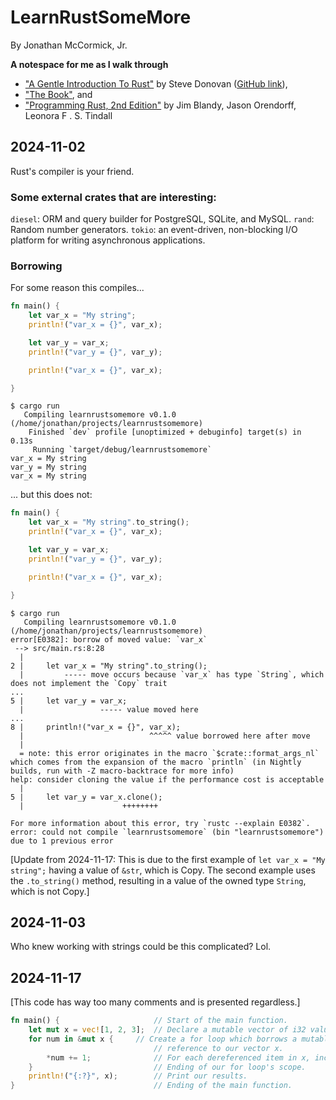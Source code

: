 # LearnRustSomeMore

By Jonathan McCormick, Jr. 

**A notespace for me as I walk through** 
* ["A Gentle Introduction To Rust"](https://stevedonovan.github.io/rust-gentle-intro/readme.html#a-gentle-introduction-to-rust) by Steve Donovan ([GitHub link](https://github.com/stevedonovan/gentle-intro/blob/master/src/readme.md)), 
* ["The Book"](https://doc.rust-lang.org/stable/book/), and 
* ["Programming Rust, 2nd Edition"](https://www.oreilly.com/library/view/programming-rust-2nd/9781492052586/)  by Jim Blandy, Jason Orendorff, Leonora F . S. Tindall


## 2024-11-02
Rust's compiler is your friend. 

### Some external crates that are interesting: 
`diesel`: ORM and query builder for PostgreSQL, SQLite, and MySQL. 
`rand`: Random number generators. 
`tokio`: an event-driven, non-blocking I/O platform for writing asynchronous applications. 

### Borrowing

For some reason this compiles...

``` rust 
fn main() {
    let var_x = "My string";
    println!("var_x = {}", var_x);

    let var_y = var_x;
    println!("var_y = {}", var_y);

    println!("var_x = {}", var_x);

}
```
``` 
$ cargo run
   Compiling learnrustsomemore v0.1.0 (/home/jonathan/projects/learnrustsomemore)
    Finished `dev` profile [unoptimized + debuginfo] target(s) in 0.13s
     Running `target/debug/learnrustsomemore`
var_x = My string
var_y = My string
var_x = My string
```

... but this does not:
``` rust 
fn main() {
    let var_x = "My string".to_string();
    println!("var_x = {}", var_x);

    let var_y = var_x;
    println!("var_y = {}", var_y);

    println!("var_x = {}", var_x);

}
```
```
$ cargo run
   Compiling learnrustsomemore v0.1.0 (/home/jonathan/projects/learnrustsomemore)
error[E0382]: borrow of moved value: `var_x`
 --> src/main.rs:8:28
  |
2 |     let var_x = "My string".to_string();
  |         ----- move occurs because `var_x` has type `String`, which does not implement the `Copy` trait
...
5 |     let var_y = var_x;
  |                 ----- value moved here
...
8 |     println!("var_x = {}", var_x);
  |                            ^^^^^ value borrowed here after move
  |
  = note: this error originates in the macro `$crate::format_args_nl` which comes from the expansion of the macro `println` (in Nightly builds, run with -Z macro-backtrace for more info)
help: consider cloning the value if the performance cost is acceptable
  |
5 |     let var_y = var_x.clone();
  |                      ++++++++

For more information about this error, try `rustc --explain E0382`.
error: could not compile `learnrustsomemore` (bin "learnrustsomemore") due to 1 previous error
```

[Update from 2024-11-17: This is due to the first example of `let var_x = "My string";` having a value of `&str`, which is Copy. The second example uses the `.to_string()` method, resulting in a value of the owned type `String`, which is not Copy.]

## 2024-11-03
Who knew working with strings could be this complicated? Lol. 

## 2024-11-17

[This code has way too many comments and is presented regardless.]
``` rust 
fn main() {                     // Start of the main function. 
    let mut x = vec![1, 2, 3];  // Declare a mutable vector of i32 values.
    for num in &mut x {     // Create a for loop which borrows a mutable
                                // reference to our vector x. 
        *num += 1;              // For each dereferenced item in x, increment it by 1. 
    }                           // Ending of our for loop's scope. 
    println!("{:?}", x);        // Print our results. 
}                               // Ending of the main function. 
```

